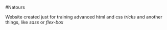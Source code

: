 #Natours

Website created just for training advanced html and css *tricks* and another things, like *sass* or *flex-box*
